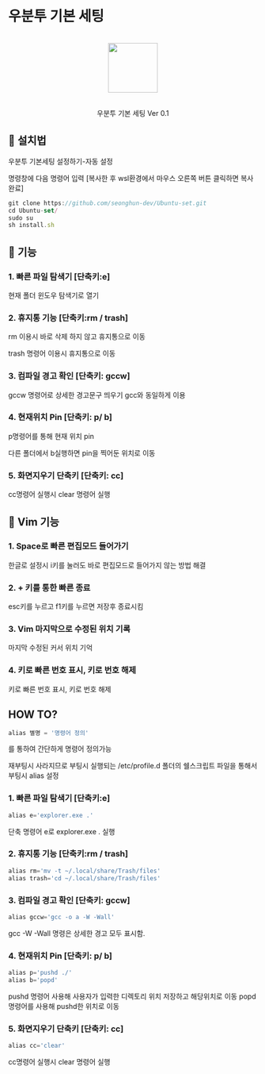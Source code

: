 # 우분투 기본 세팅
<div align="center">
  <br/>
  <img src="https://upload.wikimedia.org/wikipedia/commons/1/16/Ubuntu_and_Ubuntu_Server_Icon.png" width="100" />
  <br/>
  <br/>
  <p>
    우분투 기본 세팅 Ver 0.1 <br>
  </p>
  </p>
</div>


## :mega: 설치법

우분투 기본세팅 설정하기-자동 설정


명령창에 다음 명령어 입력  [복사한 후 wsl환경에서 마우스 오른쪽 버튼 클릭하면 복사 완료]

```jsx
git clone https://github.com/seonghun-dev/Ubuntu-set.git
cd Ubuntu-set/
sudo su
sh install.sh
```


## :mega: 기능

### 1. 빠른 파일 탐색기 [단축키:e]


   현재 폴더 윈도우 탐색기로 열기
   
   
### 2. 휴지통 기능 [단축키:rm / trash]


   rm 이용시 바로 삭제 하지 않고 휴지통으로 이동
   
   
   trash 명령어 이용시 휴지통으로 이동
   
   
### 3. 컴파일 경고 확인 [단축키: gccw]


   gccw 명령어로 상세한 경고문구 띄우기
   gcc와 동일하게 이용
   
   
### 4. 현재위치 Pin [단축키: p/ b]


   p명령어를 통해 현재 위치 pin
   
   
   다른 폴더에서 b실행하면 pin을 찍어둔 위치로 이동


### 5. 화면지우기 단축키 [단축키: cc]
   
   
   cc명령어 실행시 clear 명령어 실행
   
## :mega: Vim 기능
### 1. Space로 빠른 편집모드 들어가기


   한글로 설정시 i키를 눌러도 바로 편집모드로 들어가지 않는 방법 해결
   
   
### 2. <esc>+<f1> 키를 통한 빠른 종료
  esc키를 누르고 f1키를 누르면 저장후 종료시킴
  
  
### 3. Vim 마지막으로 수정된 위치 기록
  마지막 수정된 커서 위치 기억  
  
### 4. <f2>키로 빠른 번호 표시, <f3>키로 번호 해제
  <f2>키로 빠른 번호 표시, <f3>키로 번호 해제
  
  
  
  
## HOW TO?
```jsx
alias 별명 = '명령어 정의'
```
를 통하여 간단하게 명령어 정의가능


재부팅시 사라지므로 부팅시 실행되는 /etc/profile.d 폴더의 쉘스크립트 파일을 통해서 부팅시 alias 설정


### 1. 빠른 파일 탐색기 [단축키:e]
```jsx
alias e='explorer.exe .'
```
단축 명령어 e로 explorer.exe . 실행
   
### 2. 휴지통 기능 [단축키:rm / trash]
```jsx
alias rm='mv -t ~/.local/share/Trash/files'
alias trash='cd ~/.local/share/Trash/files'
```
   
   
### 3. 컴파일 경고 확인 [단축키: gccw]
```jsx
alias gccw='gcc -o a -W -Wall'
```
gcc -W -Wall 명령은 상세한 경고 모두 표시함.


### 4. 현재위치 Pin [단축키: p/ b]
```jsx
alias p='pushd ./'
alias b='popd'
```
pushd 명령어 사용해 사용자가 입력한 디렉토리 위치 저장하고 해당위치로 이동
popd 명령어를 사용해 pushd한 위치로 이동


### 5. 화면지우기 단축키 [단축키: cc]
```jsx
alias cc='clear'
```
cc명령어 실행시 clear 명령어 실행



